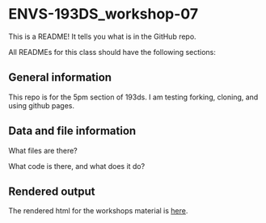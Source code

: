 # ENVS-193DS_workshop-07

This is a README! It tells you what is in the GitHub repo.

All READMEs for this class should have the following sections:

## General information

This repo is for the 5pm section of 193ds. I am testing forking, cloning, and using github pages. 

## Data and file information

What files are there?

What code is there, and what does it do?

## Rendered output


The rendered html for the workshops material is [here](https://sanjanasujeet.github.io/ENVS-193DS_workshop-07/code/ENVS-193DS_workshop-07_complete.html).